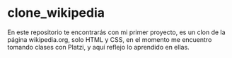 # clone_wikipedia

En este repositorio te encontrarás con mi primer proyecto, es un clon de la página wikipedia.org, solo HTML y CSS, en el momento me encuentro tomando clases con Platzi, y aquí reflejo lo aprendido en ellas. 
